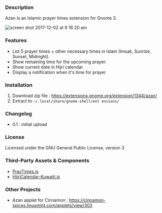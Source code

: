 ### Description

Azan is an Islamic prayer times extension for Gnome 3.

![screen shot 2017-12-02 at 9 16 20 am](https://user-images.githubusercontent.com/55460/33510682-88954874-d741-11e7-99f7-c063aca0ff4c.png)

### Features

- List 5 prayer times + other necessary times in Islam (Imsak, Sunrise, Sunset, Midnight).
- Show remaining time for the upcoming prayer.
- Show current date in Hijri calendar.
- Display a notification when it's time for prayer.

### Installation

1. Download zip file : https://extensions.gnome.org/extension/1344/azan/ 
2. Extract to `~/.local/share/gnome-shell/ext
ensions/` 

### Changelog

- 0.1 : initial upload

### License

Licensed under the GNU General Public License, version 3

### Third-Party Assets & Components

- [PrayTimes.js](http://praytimes.org/manual/)
- [HijriCalendar-Kuwaiti.js](http://www.al-habib.info/islamic-calendar/hijricalendar-kuwaiti.js)

### Other Projects

- Azan applet for Cinnamon : https://cinnamon-spices.linuxmint.com/applets/view/303

